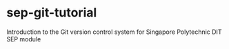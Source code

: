 # sep-git-tutorial
Introduction to the Git version control system for Singapore Polytechnic DIT SEP module

